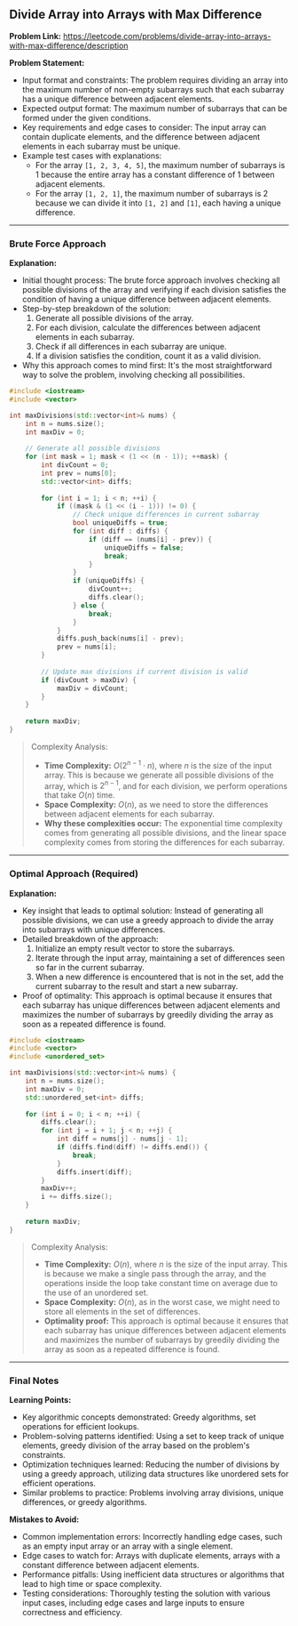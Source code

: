 ## Divide Array into Arrays with Max Difference
**Problem Link:** https://leetcode.com/problems/divide-array-into-arrays-with-max-difference/description

**Problem Statement:**
- Input format and constraints: The problem requires dividing an array into the maximum number of non-empty subarrays such that each subarray has a unique difference between adjacent elements.
- Expected output format: The maximum number of subarrays that can be formed under the given conditions.
- Key requirements and edge cases to consider: The input array can contain duplicate elements, and the difference between adjacent elements in each subarray must be unique.
- Example test cases with explanations: 
  - For the array `[1, 2, 3, 4, 5]`, the maximum number of subarrays is 1 because the entire array has a constant difference of 1 between adjacent elements.
  - For the array `[1, 2, 1]`, the maximum number of subarrays is 2 because we can divide it into `[1, 2]` and `[1]`, each having a unique difference.

---

### Brute Force Approach

**Explanation:**
- Initial thought process: The brute force approach involves checking all possible divisions of the array and verifying if each division satisfies the condition of having a unique difference between adjacent elements.
- Step-by-step breakdown of the solution:
  1. Generate all possible divisions of the array.
  2. For each division, calculate the differences between adjacent elements in each subarray.
  3. Check if all differences in each subarray are unique.
  4. If a division satisfies the condition, count it as a valid division.
- Why this approach comes to mind first: It's the most straightforward way to solve the problem, involving checking all possibilities.

```cpp
#include <iostream>
#include <vector>

int maxDivisions(std::vector<int>& nums) {
    int n = nums.size();
    int maxDiv = 0;
    
    // Generate all possible divisions
    for (int mask = 1; mask < (1 << (n - 1)); ++mask) {
        int divCount = 0;
        int prev = nums[0];
        std::vector<int> diffs;
        
        for (int i = 1; i < n; ++i) {
            if ((mask & (1 << (i - 1))) != 0) {
                // Check unique differences in current subarray
                bool uniqueDiffs = true;
                for (int diff : diffs) {
                    if (diff == (nums[i] - prev)) {
                        uniqueDiffs = false;
                        break;
                    }
                }
                if (uniqueDiffs) {
                    divCount++;
                    diffs.clear();
                } else {
                    break;
                }
            }
            diffs.push_back(nums[i] - prev);
            prev = nums[i];
        }
        
        // Update max divisions if current division is valid
        if (divCount > maxDiv) {
            maxDiv = divCount;
        }
    }
    
    return maxDiv;
}
```

> Complexity Analysis:
> - **Time Complexity:** $O(2^{n-1} \cdot n)$, where $n$ is the size of the input array. This is because we generate all possible divisions of the array, which is $2^{n-1}$, and for each division, we perform operations that take $O(n)$ time.
> - **Space Complexity:** $O(n)$, as we need to store the differences between adjacent elements for each subarray.
> - **Why these complexities occur:** The exponential time complexity comes from generating all possible divisions, and the linear space complexity comes from storing the differences for each subarray.

---

### Optimal Approach (Required)

**Explanation:**
- Key insight that leads to optimal solution: Instead of generating all possible divisions, we can use a greedy approach to divide the array into subarrays with unique differences.
- Detailed breakdown of the approach:
  1. Initialize an empty result vector to store the subarrays.
  2. Iterate through the input array, maintaining a set of differences seen so far in the current subarray.
  3. When a new difference is encountered that is not in the set, add the current subarray to the result and start a new subarray.
- Proof of optimality: This approach is optimal because it ensures that each subarray has unique differences between adjacent elements and maximizes the number of subarrays by greedily dividing the array as soon as a repeated difference is found.

```cpp
#include <iostream>
#include <vector>
#include <unordered_set>

int maxDivisions(std::vector<int>& nums) {
    int n = nums.size();
    int maxDiv = 0;
    std::unordered_set<int> diffs;
    
    for (int i = 0; i < n; ++i) {
        diffs.clear();
        for (int j = i + 1; j < n; ++j) {
            int diff = nums[j] - nums[j - 1];
            if (diffs.find(diff) != diffs.end()) {
                break;
            }
            diffs.insert(diff);
        }
        maxDiv++;
        i += diffs.size();
    }
    
    return maxDiv;
}
```

> Complexity Analysis:
> - **Time Complexity:** $O(n)$, where $n$ is the size of the input array. This is because we make a single pass through the array, and the operations inside the loop take constant time on average due to the use of an unordered set.
> - **Space Complexity:** $O(n)$, as in the worst case, we might need to store all elements in the set of differences.
> - **Optimality proof:** This approach is optimal because it ensures that each subarray has unique differences between adjacent elements and maximizes the number of subarrays by greedily dividing the array as soon as a repeated difference is found.

---

### Final Notes

**Learning Points:**
- Key algorithmic concepts demonstrated: Greedy algorithms, set operations for efficient lookups.
- Problem-solving patterns identified: Using a set to keep track of unique elements, greedy division of the array based on the problem's constraints.
- Optimization techniques learned: Reducing the number of divisions by using a greedy approach, utilizing data structures like unordered sets for efficient operations.
- Similar problems to practice: Problems involving array divisions, unique differences, or greedy algorithms.

**Mistakes to Avoid:**
- Common implementation errors: Incorrectly handling edge cases, such as an empty input array or an array with a single element.
- Edge cases to watch for: Arrays with duplicate elements, arrays with a constant difference between adjacent elements.
- Performance pitfalls: Using inefficient data structures or algorithms that lead to high time or space complexity.
- Testing considerations: Thoroughly testing the solution with various input cases, including edge cases and large inputs to ensure correctness and efficiency.